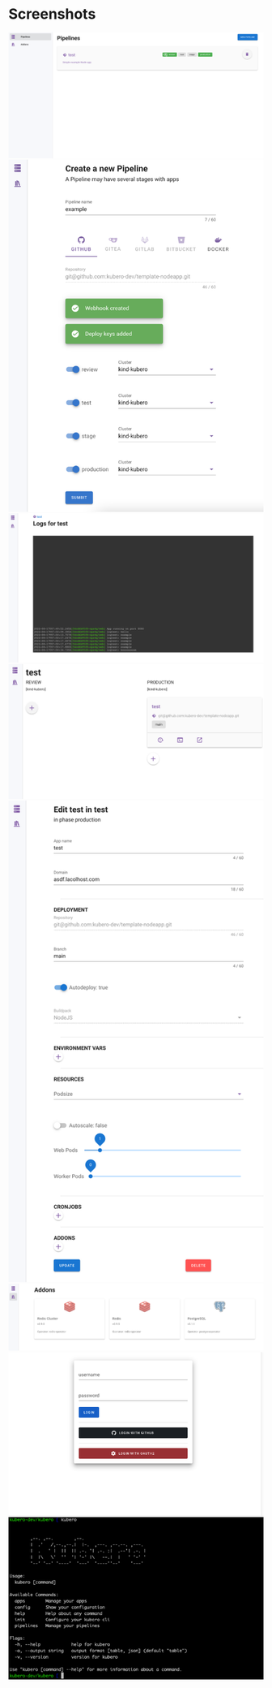 # Screenshots
<img src="pipelinelist.png">
<img src="pipeline.png">
<img src="logs.png">
<img src="appoverview.png">
<img src="app.png">
<img src="addons.png">
<img src="login.png">
<img src="cli.png">